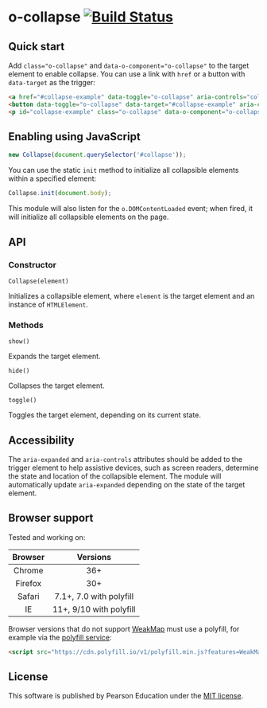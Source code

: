 # o-collapse [![Build Status](https://travis-ci.org/Pearson-Higher-Ed/o-collapse.svg?branch=master)](https://travis-ci.org/Pearson-Higher-Ed/o-collapse)

## Quick start

Add `class="o-collapse"` and `data-o-component="o-collapse"` to the target element to enable collapse. You can use a link with `href` or a button with `data-target` as the trigger:

```html
<a href="#collapse-example" data-toggle="o-collapse" aria-controls="collapse-example" aria-expanded="false">Link trigger</a>
<button data-toggle="o-collapse" data-target="#collapse-example" aria-controls="collapse-example" aria-expanded="false">Button trigger</button>
<p id="collapse-example" class="o-collapse" data-o-component="o-collapse">Quisque in tortor finibus, dictum sem vel, convallis felis. Nunc ac mi in urna euismod eleifend in vitae augue. Suspendisse blandit feugiat vulputate. Praesent sit amet fringilla eros. Mauris nunc nisl, laoreet sit amet molestie vitae, sodales et diam.</p>
```

## Enabling using JavaScript

```js
new Collapse(document.querySelector('#collapse'));
```

You can use the static `init` method to initialize all collapsible elements within a specified element:

```js
Collapse.init(document.body);
```

This module will also listen for the `o.DOMContentLoaded` event; when fired, it will initialize all collapsible elements on the page.

## API

### Constructor

`Collapse(element)`

Initializes a collapsible element, where `element` is the target element and an instance of `HTMLElement`.

### Methods

`show()`

Expands the target element.

`hide()`

Collapses the target element.

`toggle()`

Toggles the target element, depending on its current state.

## Accessibility

The `aria-expanded` and `aria-controls` attributes should be added to the trigger element to help assistive devices, such as screen readers, determine the state and location of the collapsible element. The module will automatically update `aria-expanded` depending on the state of the target element.

## Browser support

Tested and working on:

|  Browser   | Versions                  |
|:----------:|:-------------------------:|
|   Chrome   |   36+                     |
|   Firefox  |   30+                     |
|   Safari   |   7.1+, 7.0 with polyfill |
|   IE       |   11+, 9/10 with polyfill |

Browser versions that do not support [WeakMap](https://developer.mozilla.org/en-US/docs/Web/JavaScript/Reference/Global_Objects/WeakMap) must use a polyfill, for example via the [polyfill service](https://cdn.polyfill.io/v1/docs/):

```html
<script src="https://cdn.polyfill.io/v1/polyfill.min.js?features=WeakMap"></script>
```

## License

This software is published by Pearson Education under the [MIT license](LICENSE).
